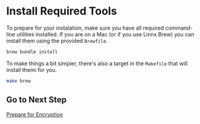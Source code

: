 # Install Required Tools

To prepare for your instalation, make sure you have all required command-line
utilities installed. If you are on a Mac (or if you use Linnx Brew) you can
install them using the provided `Brewfile`.

```bash
brew bundle install
```

To make things a bit simpler, there's also a target in the `Makefile` that will
install themi for you.

```bash
make brew
```
## Go to Next Step

[Prepare for Encryption](02-prepare-for-encryption)
